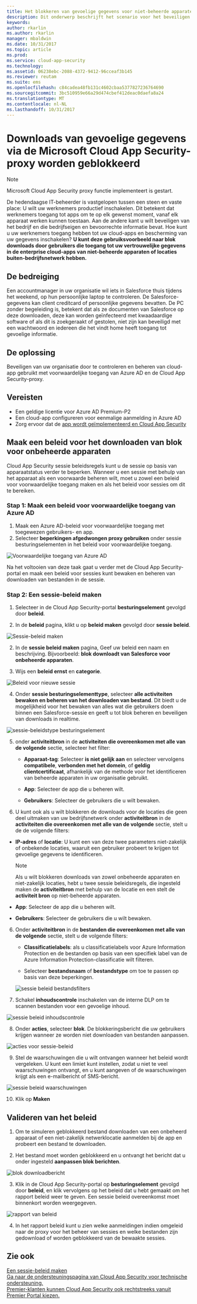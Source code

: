 ```yaml
---
title: Het blokkeren van gevoelige gegevens voor niet-beheerde apparaten met behulp van Cloud App Security proxy worden gedownload | Microsoft Docs
description: Dit onderwerp beschrijft het scenario voor het beveiligen van uw organisatie tegen downloads van gevoelige gegevens door niet-beheerde devicesusing Azure AD-proxymogelijkheden.
keywords: 
author: rkarlin
ms.author: rkarlin
manager: mbaldwin
ms.date: 10/31/2017
ms.topic: article
ms.prod: 
ms.service: cloud-app-security
ms.technology: 
ms.assetid: 06238ebc-2088-4372-9412-96cceaf3b145
ms.reviewer: reutam
ms.suite: ems
ms.openlocfilehash: c84cadea48fb131c4602cbaa5377827236764690
ms.sourcegitcommit: 3bc510959e66a29d474cbef412deac0daefa8a24
ms.translationtype: MT
ms.contentlocale: nl-NL
ms.lasthandoff: 10/31/2017
---
```

# <a name="blocking-downloads-of-sensitive-information-using-the-microsoft-cloud-app-security-proxy"></a>Downloads van gevoelige gegevens via de Microsoft Cloud App Security-proxy worden geblokkeerd

> [!NOTE]
> Microsoft Cloud App Security proxy functie implementeert is gestart.

De hedendaagse IT-beheerder is vastgelopen tussen een steen en vaste place: U wilt uw werknemers productief inschakelen. Dit betekent dat werknemers toegang tot apps om te op elk gewenst moment, vanaf elk apparaat werken kunnen toestaan. Aan de andere kant u wilt beveiligen van het bedrijf en die bedrijfseigen en bevoorrechte informatie bevat. Hoe kunt u uw werknemers toegang hebben tot uw cloud-apps en bescherming van uw gegevens inschakelen? **U kunt deze gebruiksvoorbeeld naar blok downloads door gebruikers die toegang tot uw vertrouwelijke gegevens in de enterprise cloud-apps van niet-beheerde apparaten of locaties buiten-bedrijfsnetwerk hebben.**


## <a name="the-threat"></a>De bedreiging
Een accountmanager in uw organisatie wil iets in Salesforce thuis tijdens het weekend, op hun persoonlijke laptop te controleren. De Salesforce-gegevens kan client creditcard of persoonlijke gegevens bevatten. De PC zonder begeleiding is, betekent dat als ze documenten van Salesforce op deze downloaden, deze kan worden geïnfecteerd met kwaadaardige software of als dit is zoekgeraakt of gestolen, niet zijn kan beveiligd met een wachtwoord en iedereen die het vindt home heeft toegang tot gevoelige informatie. 

## <a name="the-solution"></a>De oplossing
Beveiligen van uw organisatie door te controleren en beheren van cloud-app gebruikt met voorwaardelijke toegang van Azure AD en de Cloud App Security-proxy.  

## <a name="prerequisites"></a>Vereisten

- Een geldige licentie voor Azure AD Premium-P2
- Een cloud-app configureren voor eenmalige aanmelding in Azure AD  
- Zorg ervoor dat de [app wordt geïmplementeerd en Cloud App Security](proxy-deployment-aad.md)

## <a name="create-a-block-download-policy-for-unmanaged-devices"></a>Maak een beleid voor het downloaden van blok voor onbeheerde apparaten  

Cloud App Security sessie beleidsregels kunt u de sessie op basis van apparaatstatus verder te beperken. Wanneer u een sessie met behulp van het apparaat als een voorwaarde beheren wilt, moet u zowel een beleid voor voorwaardelijke toegang maken en als het beleid voor sessies om dit te bereiken.  

### <a name="step-1-create-an-azure-ad-conditional-access-policy"></a>Stap 1: Maak een beleid voor voorwaardelijke toegang van Azure AD

1. Maak een Azure AD-beleid voor voorwaardelijke toegang met toegewezen gebruikers- en app.
2. Selecteer **beperkingen afgedwongen proxy gebruiken** onder sessie besturingselementen in het beleid voor voorwaardelijke toegang.   

 ![Voorwaardelijke toegang van Azure AD](./media/proxy-deploy-restrictions-aad.png)

Na het voltooien van deze taak gaat u verder met de Cloud App Security-portal en maak een beleid voor sessies kunt bewaken en beheren van downloaden van bestanden in de sessie.

### <a name="step-2-create-a-session-policy"></a>Stap 2: Een sessie-beleid maken

1. Selecteer in de Cloud App Security-portal **besturingselement** gevolgd door **beleid**. 

2. In de **beleid** pagina, klikt u op **beleid maken** gevolgd door **sessie beleid**.
 
 ![Sessie-beleid maken](./media/create-session-policy.png)

2. In de **sessie beleid maken** pagina, Geef uw beleid een naam en beschrijving. Bijvoorbeeld: **blok downloadt van Salesforce voor onbeheerde apparaten**.

3. Wijs een **beleid ernst** en **categorie**.

 ![Beleid voor nieuwe sessie](./media/new-session-policy.png)

4. Onder **sessie besturingselementtype**, selecteer **alle activiteiten bewaken en beheren van het downloaden van bestand**. Dit biedt u de mogelijkheid voor het bewaken van alles wat die gebruikers doen binnen een Salesforce-sessie en geeft u tot blok beheren en beveiligen van downloads in realtime.

 ![sessie-beleidstype besturingselement](./media/session-policy-control-type.png)

5.  onder **activiteitbron** in de **activiteiten die overeenkomen met alle van de volgende** sectie, selecteer het filter: 
    
    - **Apparaat-tag**: Selecteer **is niet gelijk aan** en selecteer vervolgens **compatibele**, **verbonden met het domein**, of **geldig clientcertificaat**, afhankelijk van de methode voor het identificeren van beheerde apparaten in uw organisatie gebruikt. 
    
    - **App**: Selecteer de app die u beheren wilt.  

    - **Gebruikers**: Selecteer de gebruikers die u wilt bewaken.  
    
7. U kunt ook als u wilt blokkeren de downloads voor de locaties die geen deel uitmaken van uw bedrijfsnetwerk onder **activiteitbron** in de **activiteiten die overeenkomen met alle van de volgende** sectie, stelt u de de volgende filters: 

  - **IP-adres** of **locatie**: U kunt een van deze twee parameters niet-zakelijk of onbekende locaties, waaruit een gebruiker probeert te krijgen tot gevoelige gegevens te identificeren.

     > [!NOTE]
     > Als u wilt blokkeren downloads van zowel onbeheerde apparaten en niet-zakelijk locaties, hebt u twee sessie beleidsregels, die ingesteld maken de **activiteitbron** met behulp van de locatie en een stelt de **activiteit bron** op niet-beheerde apparaten.
 
   - **App**: Selecteer de app die u beheren wilt.    
   
   - **Gebruikers**: Selecteer de gebruikers die u wilt bewaken.  

6. Onder **activiteitbron** in de **bestanden die overeenkomen met alle van de volgende** sectie, stelt u de volgende filters: 
   
    - **Classificatielabels**: als u classificatielabels voor Azure Information Protection en de bestanden op basis van een specifiek label van de Azure Information Protection-classificatie wilt filteren.
   
    - Selecteer **bestandsnaam** of **bestandstype** om toe te passen op basis van deze beperkingen.
 
     ![sessie beleid bestandsfilters](./media/session-policy-file-filters.png)

7. Schakel **inhoudscontrole** inschakelen van de interne DLP om te scannen bestanden voor een gevoelige inhoud. 

 ![sessie beleid inhoudscontrole](./media/session-policy-content-inspection.png)

8. Onder **acties**, selecteer **blok**. De blokkeringsbericht die uw gebruikers krijgen wanneer ze worden niet downloaden van bestanden aanpassen.  

 ![acties voor sessie-beleid](./media/session-policy-actions.png)

9. Stel de waarschuwingen die u wilt ontvangen wanneer het beleid wordt vergeleken. U kunt een limiet kunt instellen, zodat u niet te veel waarschuwingen ontvangt, en u kunt aangeven of de waarschuwingen krijgt als een e-mailbericht of SMS-bericht.

 ![sessie beleid waarschuwingen](./media/session-policy-alert.png)


10. Klik op **Maken**  
 

## <a name="validate-your-policy"></a>Valideren van het beleid 

1. Om te simuleren geblokkeerd bestand downloaden van een onbeheerd apparaat of een niet-zakelijk netwerklocatie aanmelden bij de app en probeert een bestand te downloaden. 

2. Het bestand moet worden geblokkeerd en u ontvangt het bericht dat u onder ingesteld **aanpassen blok berichten**. 

  ![blok downloadbericht](./media/block-download-message.png)

3. Klik in de Cloud App Security-portal op **besturingselement** gevolgd door **beleid**, en klik vervolgens op het beleid dat u hebt gemaakt om het rapport beleid weer te geven. Een sessie beleid overeenkomst moet binnenkort worden weergegeven. 
 
  ![rapport van beleid](./media/session-policy-report.png)

4. In het rapport beleid kunt u zien welke aanmeldingen indien omgeleid naar de proxy voor het beheer van sessies en welke bestanden zijn gedownload of worden geblokkeerd van de bewaakte sessies.

  
## <a name="see-also"></a>Zie ook  
[Een sessie-beleid maken](session-policy-aad.md)   
[Ga naar de ondersteuningspagina van Cloud App Security voor technische ondersteuning.](http://support.microsoft.com/oas/default.aspx?prid=16031)   
[Premier-klanten kunnen Cloud App Security ook rechtstreeks vanuit Premier Portal kiezen.](https://premier.microsoft.com/)  
  
  